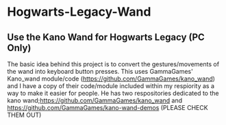 # Hogwarts-Legacy-Wand
## Use the Kano Wand for Hogwarts Legacy (PC Only)
The basic idea behind this project is to convert the gestures/movements of the wand into keyboard button presses.
This uses GammaGames' Kano_wand module/code (https://github.com/GammaGames/kano_wand) and I have a copy of their code/module included within my respiority as a way to make it easier for people. He has two respositories dedicated to the kano wand;https://github.com/GammaGames/kano_wand and https://github.com/GammaGames/kano-wand-demos (PLEASE CHECK THEM OUT)
